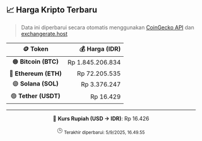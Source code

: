 

<!-- HARGA_KRIPTO -->
## 📈 Harga Kripto Terbaru

> Data ini diperbarui secara otomatis menggunakan [CoinGecko API](https://www.coingecko.com/) dan [exchangerate.host](https://exchangerate.host/)

<div align="center">

| 🪙 Token | 💰 Harga (IDR) |
|:------:|---------------:|
| 🟠 **Bitcoin (BTC)**   | Rp 1.845.206.834 |
| 🔵 **Ethereum (ETH)**  | Rp 72.205.535 |
| 🟣 **Solana (SOL)**    | Rp 3.376.247 |
| 🟢 **Tether (USDT)**   | Rp 16.429 |

---

💱 **Kurs Rupiah (USD → IDR)**: Rp 16.426

🕒 <sub>Terakhir diperbarui: 5/9/2025, 16.49.55</sub>

</div>
<!-- /HARGA_KRIPTO -->